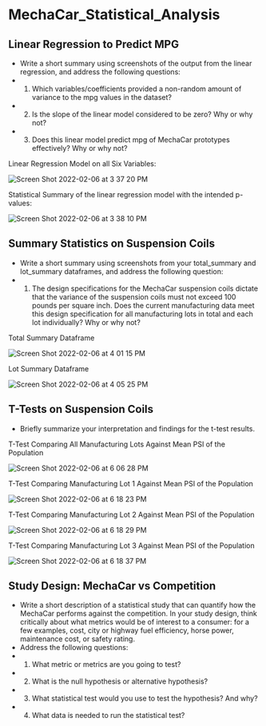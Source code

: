 # MechaCar_Statistical_Analysis

## Linear Regression to Predict MPG 
- Write a short summary using screenshots of the output from the linear regression, and address the following questions: 
- 1. Which variables/coefficients provided a non-random amount of variance to the mpg values in the dataset? 
- 2. Is the slope of the linear model considered to be zero? Why or why not? 
- 3. Does this linear model predict mpg of MechaCar prototypes effectively? Why or why not? 

Linear Regression Model on all Six Variables:

![Screen Shot 2022-02-06 at 3 37 20 PM](https://user-images.githubusercontent.com/92831268/152715014-5b4b0fde-7ef8-41ee-8811-04680fa155a1.png)

Statistical Summary of the linear regression model with the intended p-values:

![Screen Shot 2022-02-06 at 3 38 10 PM](https://user-images.githubusercontent.com/92831268/152715081-e800858a-cc24-405f-8b23-4843f4ff6199.png)

## Summary Statistics on Suspension Coils 
- Write a short summary using screenshots from your total_summary and lot_summary dataframes, and address the following question: 
- 1. The design specifications for the MechaCar suspension coils dictate that the variance of the suspension coils must not exceed 100 pounds per square inch. Does the current manufacturing data meet this design specification for all manufacturing lots in total and each lot individually? Why or why not?

Total Summary Dataframe

![Screen Shot 2022-02-06 at 4 01 15 PM](https://user-images.githubusercontent.com/92831268/152715261-a2c477af-ede6-45ca-96c4-1b6818d89e60.png)

Lot Summary Dataframe 

![Screen Shot 2022-02-06 at 4 05 25 PM](https://user-images.githubusercontent.com/92831268/152715301-8ff8d864-90bd-4abb-a952-8a6255a958a0.png)

## T-Tests on Suspension Coils 
- Briefly summarize your interpretation and findings for the t-test results. 

T-Test Comparing All Manufacturing Lots Against Mean PSI of the Population 

![Screen Shot 2022-02-06 at 6 06 28 PM](https://user-images.githubusercontent.com/92831268/152715447-a262aad7-8ba6-4031-866d-a8bfe9c79791.png)

T-Test Comparing Manufacturing Lot 1 Against Mean PSI of the Population 

![Screen Shot 2022-02-06 at 6 18 23 PM](https://user-images.githubusercontent.com/92831268/152715539-e8104467-debd-4fa0-8f9d-9fb95cb1b2df.png)

T-Test Comparing Manufacturing Lot 2 Against Mean PSI of the Population 

![Screen Shot 2022-02-06 at 6 18 29 PM](https://user-images.githubusercontent.com/92831268/152715556-430ce8ea-1da2-40db-9899-cd83db941bd0.png)

T-Test Comparing Manufacturing Lot 3 Against Mean PSI of the Population 

![Screen Shot 2022-02-06 at 6 18 37 PM](https://user-images.githubusercontent.com/92831268/152715569-7911687f-e886-41a7-bdbe-d95af34903d2.png)

## Study Design: MechaCar vs Competition
- Write a short description of a statistical study that can quantify how the MechaCar performs against the competition. In your study design, think critically about what metrics would be of interest to a consumer: for a few examples, cost, city or highway fuel efficiency, horse power, maintenance cost, or safety rating. 
- Address the following questions: 
- 1. What metric or metrics are you going to test? 
- 2. What is the null hypothesis or alternative hypothesis? 
- 3. What statistical test would you use to test the hypothesis? And why? 
- 4. What data is needed to run the statistical test? 


